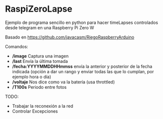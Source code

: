 # RaspiZeroLapse

Ejemplo de programa sencillo en python para hacer timeLapses controlados desde telegram en una Raspberry Pi Zero W

Basado en https://github.com/javacasm/RiegoRaspberryArduino

Comandos:

* **/image** Captura una imagen
* **/last** Envía la última tomada
* **/fecha:YYYYMMDDHHmmss** envía la anterior y posterior de la fecha indicada (opción a dar un rango y enviar todas las que lo cumplan, por ejemplo hora o día)
* **/voltaje** Nos dice como va la batería (usa throttled)
* **/T100s** Periodo entre fotos

TODO:

* Trabajar la reconexión a la red
* Controlar Excepciones
